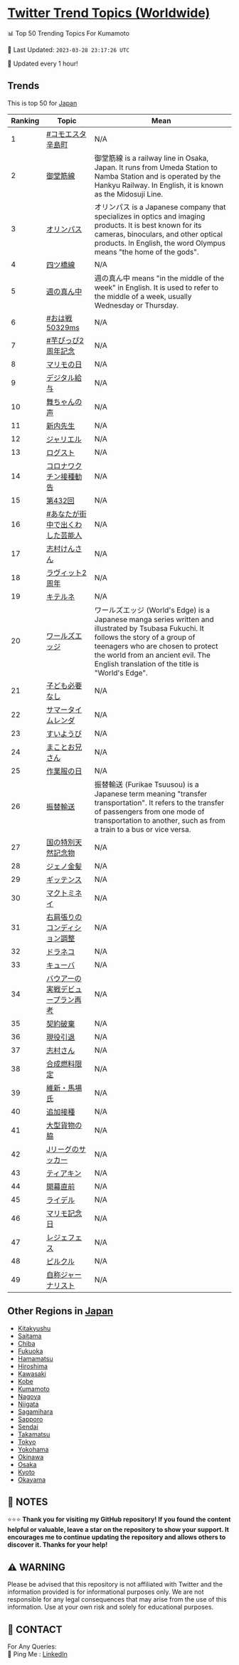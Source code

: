 [Twitter Trend Topics (Worldwide)](https://github.com/ErcinDedeoglu/Twitter-Trend-Topics)
==========


📊 Top 50 Trending Topics For Kumamoto

📆 Last Updated: `2023-03-28 23:17:26 UTC`

🔧 Updated every 1 hour!


## Trends

This is top 50 for [Japan](</Japan>)

| Ranking | Topic | Mean |
| ------- | ------------ | ------------ |
| 1 | [#コモエスタ辛島町](http://twitter.com/search?q=%23%e3%82%b3%e3%83%a2%e3%82%a8%e3%82%b9%e3%82%bf%e8%be%9b%e5%b3%b6%e7%94%ba) | N/A |
| 2 | [御堂筋線](http://twitter.com/search?q=%e5%be%a1%e5%a0%82%e7%ad%8b%e7%b7%9a) | 御堂筋線 is a railway line in Osaka, Japan. It runs from Umeda Station to Namba Station and is operated by the Hankyu Railway. In English, it is known as the Midosuji Line. |
| 3 | [オリンパス](http://twitter.com/search?q=%e3%82%aa%e3%83%aa%e3%83%b3%e3%83%91%e3%82%b9) | オリンパス is a Japanese company that specializes in optics and imaging products. It is best known for its cameras, binoculars, and other optical products. In English, the word Olympus means "the home of the gods". |
| 4 | [四ツ橋線](http://twitter.com/search?q=%e5%9b%9b%e3%83%84%e6%a9%8b%e7%b7%9a) | N/A |
| 5 | [週の真ん中](http://twitter.com/search?q=%e9%80%b1%e3%81%ae%e7%9c%9f%e3%82%93%e4%b8%ad) | 週の真ん中 means "in the middle of the week" in English. It is used to refer to the middle of a week, usually Wednesday or Thursday. |
| 6 | [#おは戦50329ms](http://twitter.com/search?q=%23%e3%81%8a%e3%81%af%e6%88%a650329ms) | N/A |
| 7 | [#芋ぴっぴ2周年記念](http://twitter.com/search?q=%23%e8%8a%8b%e3%81%b4%e3%81%a3%e3%81%b42%e5%91%a8%e5%b9%b4%e8%a8%98%e5%bf%b5) | N/A |
| 8 | [マリモの日](http://twitter.com/search?q=%e3%83%9e%e3%83%aa%e3%83%a2%e3%81%ae%e6%97%a5) | N/A |
| 9 | [デジタル給与](http://twitter.com/search?q=%e3%83%87%e3%82%b8%e3%82%bf%e3%83%ab%e7%b5%a6%e4%b8%8e) | N/A |
| 10 | [舞ちゃんの声](http://twitter.com/search?q=%e8%88%9e%e3%81%a1%e3%82%83%e3%82%93%e3%81%ae%e5%a3%b0) | N/A |
| 11 | [新内先生](http://twitter.com/search?q=%e6%96%b0%e5%86%85%e5%85%88%e7%94%9f) | N/A |
| 12 | [ジャリエル](http://twitter.com/search?q=%e3%82%b8%e3%83%a3%e3%83%aa%e3%82%a8%e3%83%ab) | N/A |
| 13 | [ログスト](http://twitter.com/search?q=%e3%83%ad%e3%82%b0%e3%82%b9%e3%83%88) | N/A |
| 14 | [コロナワクチン接種勧告](http://twitter.com/search?q=%e3%82%b3%e3%83%ad%e3%83%8a%e3%83%af%e3%82%af%e3%83%81%e3%83%b3%e6%8e%a5%e7%a8%ae%e5%8b%a7%e5%91%8a) | N/A |
| 15 | [第432回](http://twitter.com/search?q=%e7%ac%ac432%e5%9b%9e) | N/A |
| 16 | [#あなたが街中で出くわした芸能人](http://twitter.com/search?q=%23%e3%81%82%e3%81%aa%e3%81%9f%e3%81%8c%e8%a1%97%e4%b8%ad%e3%81%a7%e5%87%ba%e3%81%8f%e3%82%8f%e3%81%97%e3%81%9f%e8%8a%b8%e8%83%bd%e4%ba%ba) | N/A |
| 17 | [志村けんさん](http://twitter.com/search?q=%e5%bf%97%e6%9d%91%e3%81%91%e3%82%93%e3%81%95%e3%82%93) | N/A |
| 18 | [ラヴィット2周年](http://twitter.com/search?q=%e3%83%a9%e3%83%b4%e3%82%a3%e3%83%83%e3%83%882%e5%91%a8%e5%b9%b4) | N/A |
| 19 | [キテルネ](http://twitter.com/search?q=%e3%82%ad%e3%83%86%e3%83%ab%e3%83%8d) | N/A |
| 20 | [ワールズエッジ](http://twitter.com/search?q=%e3%83%af%e3%83%bc%e3%83%ab%e3%82%ba%e3%82%a8%e3%83%83%e3%82%b8) | ワールズエッジ (World's Edge) is a Japanese manga series written and illustrated by Tsubasa Fukuchi. It follows the story of a group of teenagers who are chosen to protect the world from an ancient evil. The English translation of the title is "World's Edge". |
| 21 | [子ども必要なし](http://twitter.com/search?q=%e5%ad%90%e3%81%a9%e3%82%82%e5%bf%85%e8%a6%81%e3%81%aa%e3%81%97) | N/A |
| 22 | [サマータイムレンダ](http://twitter.com/search?q=%e3%82%b5%e3%83%9e%e3%83%bc%e3%82%bf%e3%82%a4%e3%83%a0%e3%83%ac%e3%83%b3%e3%83%80) | N/A |
| 23 | [すいようび](http://twitter.com/search?q=%e3%81%99%e3%81%84%e3%82%88%e3%81%86%e3%81%b3) | N/A |
| 24 | [まことお兄さん](http://twitter.com/search?q=%e3%81%be%e3%81%93%e3%81%a8%e3%81%8a%e5%85%84%e3%81%95%e3%82%93) | N/A |
| 25 | [作業服の日](http://twitter.com/search?q=%e4%bd%9c%e6%a5%ad%e6%9c%8d%e3%81%ae%e6%97%a5) | N/A |
| 26 | [振替輸送](http://twitter.com/search?q=%e6%8c%af%e6%9b%bf%e8%bc%b8%e9%80%81) | 振替輸送 (Furikae Tsuusou) is a Japanese term meaning "transfer transportation". It refers to the transfer of passengers from one mode of transportation to another, such as from a train to a bus or vice versa. |
| 27 | [国の特別天然記念物](http://twitter.com/search?q=%e5%9b%bd%e3%81%ae%e7%89%b9%e5%88%a5%e5%a4%a9%e7%84%b6%e8%a8%98%e5%bf%b5%e7%89%a9) | N/A |
| 28 | [ジェノ金髪](http://twitter.com/search?q=%e3%82%b8%e3%82%a7%e3%83%8e%e9%87%91%e9%ab%aa) | N/A |
| 29 | [ギッテンス](http://twitter.com/search?q=%e3%82%ae%e3%83%83%e3%83%86%e3%83%b3%e3%82%b9) | N/A |
| 30 | [マクトミネイ](http://twitter.com/search?q=%e3%83%9e%e3%82%af%e3%83%88%e3%83%9f%e3%83%8d%e3%82%a4) | N/A |
| 31 | [右肩張りのコンディション調整](http://twitter.com/search?q=%e5%8f%b3%e8%82%a9%e5%bc%b5%e3%82%8a%e3%81%ae%e3%82%b3%e3%83%b3%e3%83%87%e3%82%a3%e3%82%b7%e3%83%a7%e3%83%b3%e8%aa%bf%e6%95%b4) | N/A |
| 32 | [ドラネコ](http://twitter.com/search?q=%e3%83%89%e3%83%a9%e3%83%8d%e3%82%b3) | N/A |
| 33 | [キューバ](http://twitter.com/search?q=%e3%82%ad%e3%83%a5%e3%83%bc%e3%83%90) | N/A |
| 34 | [バウアーの実戦デビュープラン再考](http://twitter.com/search?q=%e3%83%90%e3%82%a6%e3%82%a2%e3%83%bc%e3%81%ae%e5%ae%9f%e6%88%a6%e3%83%87%e3%83%93%e3%83%a5%e3%83%bc%e3%83%97%e3%83%a9%e3%83%b3%e5%86%8d%e8%80%83) | N/A |
| 35 | [契約破棄](http://twitter.com/search?q=%e5%a5%91%e7%b4%84%e7%a0%b4%e6%a3%84) | N/A |
| 36 | [現役引退](http://twitter.com/search?q=%e7%8f%be%e5%bd%b9%e5%bc%95%e9%80%80) | N/A |
| 37 | [志村さん](http://twitter.com/search?q=%e5%bf%97%e6%9d%91%e3%81%95%e3%82%93) | N/A |
| 38 | [合成燃料限定](http://twitter.com/search?q=%e5%90%88%e6%88%90%e7%87%83%e6%96%99%e9%99%90%e5%ae%9a) | N/A |
| 39 | [維新・馬場氏](http://twitter.com/search?q=%e7%b6%ad%e6%96%b0%e3%83%bb%e9%a6%ac%e5%a0%b4%e6%b0%8f) | N/A |
| 40 | [追加接種](http://twitter.com/search?q=%e8%bf%bd%e5%8a%a0%e6%8e%a5%e7%a8%ae) | N/A |
| 41 | [大型貨物の脇](http://twitter.com/search?q=%e5%a4%a7%e5%9e%8b%e8%b2%a8%e7%89%a9%e3%81%ae%e8%84%87) | N/A |
| 42 | [Jリーグのサッカー](http://twitter.com/search?q=J%e3%83%aa%e3%83%bc%e3%82%b0%e3%81%ae%e3%82%b5%e3%83%83%e3%82%ab%e3%83%bc) | N/A |
| 43 | [ティアキン](http://twitter.com/search?q=%e3%83%86%e3%82%a3%e3%82%a2%e3%82%ad%e3%83%b3) | N/A |
| 44 | [開幕直前](http://twitter.com/search?q=%e9%96%8b%e5%b9%95%e7%9b%b4%e5%89%8d) | N/A |
| 45 | [ライデル](http://twitter.com/search?q=%e3%83%a9%e3%82%a4%e3%83%87%e3%83%ab) | N/A |
| 46 | [マリモ記念日](http://twitter.com/search?q=%e3%83%9e%e3%83%aa%e3%83%a2%e8%a8%98%e5%bf%b5%e6%97%a5) | N/A |
| 47 | [レジェフェス](http://twitter.com/search?q=%e3%83%ac%e3%82%b8%e3%82%a7%e3%83%95%e3%82%a7%e3%82%b9) | N/A |
| 48 | [ピルクル](http://twitter.com/search?q=%e3%83%94%e3%83%ab%e3%82%af%e3%83%ab) | N/A |
| 49 | [自称ジャーナリスト](http://twitter.com/search?q=%e8%87%aa%e7%a7%b0%e3%82%b8%e3%83%a3%e3%83%bc%e3%83%8a%e3%83%aa%e3%82%b9%e3%83%88) | N/A |



## Other Regions in [Japan](</Japan>)

* [Kitakyushu](</Japan/Kitakyushu.md>)
* [Saitama](</Japan/Saitama.md>)
* [Chiba](</Japan/Chiba.md>)
* [Fukuoka](</Japan/Fukuoka.md>)
* [Hamamatsu](</Japan/Hamamatsu.md>)
* [Hiroshima](</Japan/Hiroshima.md>)
* [Kawasaki](</Japan/Kawasaki.md>)
* [Kobe](</Japan/Kobe.md>)
* [Kumamoto](</Japan/Kumamoto.md>)
* [Nagoya](</Japan/Nagoya.md>)
* [Niigata](</Japan/Niigata.md>)
* [Sagamihara](</Japan/Sagamihara.md>)
* [Sapporo](</Japan/Sapporo.md>)
* [Sendai](</Japan/Sendai.md>)
* [Takamatsu](</Japan/Takamatsu.md>)
* [Tokyo](</Japan/Tokyo.md>)
* [Yokohama](</Japan/Yokohama.md>)
* [Okinawa](</Japan/Okinawa.md>)
* [Osaka](</Japan/Osaka.md>)
* [Kyoto](</Japan/Kyoto.md>)
* [Okayama](</Japan/Okayama.md>)



## 📝 NOTES

⭐⭐⭐ **Thank you for visiting my GitHub repository! If you found the content helpful or valuable, leave a star on the repository to show your support. It encourages me to continue updating the repository and allows others to discover it. Thanks for your help!**


## ⚠️ WARNING

Please be advised that this repository is not affiliated with Twitter and the information provided is for informational purposes only. We are not responsible for any legal consequences that may arise from the use of this information. Use at your own risk and solely for educational purposes.


## 📨 CONTACT

 For Any Queries:  
            🏓 Ping Me : [LinkedIn](https://www.linkedin.com/in/ercindedeoglu/)
